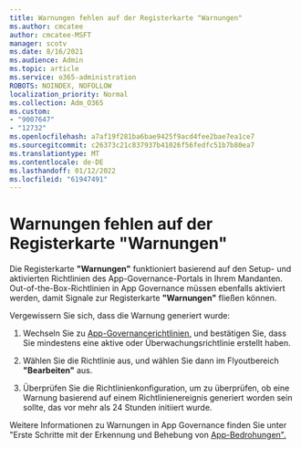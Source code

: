 ```yaml
---
title: Warnungen fehlen auf der Registerkarte "Warnungen"
ms.author: cmcatee
author: cmcatee-MSFT
manager: scotv
ms.date: 8/16/2021
ms.audience: Admin
ms.topic: article
ms.service: o365-administration
ROBOTS: NOINDEX, NOFOLLOW
localization_priority: Normal
ms.collection: Adm_O365
ms.custom:
- "9007647"
- "12732"
ms.openlocfilehash: a7af19f281ba6bae9425f9acd4fee2bae7ea1ce7
ms.sourcegitcommit: c26373c21c837937b41026f56fedfc51b7b80ea7
ms.translationtype: MT
ms.contentlocale: de-DE
ms.lasthandoff: 01/12/2022
ms.locfileid: "61947491"
---
```

# <a name="alerts-missing-from-alerts-tab"></a>Warnungen fehlen auf der Registerkarte "Warnungen"

Die Registerkarte **"Warnungen"** funktioniert basierend auf den Setup- und aktivierten Richtlinien des App-Governance-Portals in Ihrem Mandanten. Out-of-the-Box-Richtlinien in App Governance müssen ebenfalls aktiviert werden, damit Signale zur Registerkarte **"Warnungen"** fließen können. 

Vergewissern Sie sich, dass die Warnung generiert wurde:

1. Wechseln Sie zu [App-Governancerichtlinien,](https://compliance.microsoft.com/m365appprotection?viewid=policies) und bestätigen Sie, dass Sie mindestens eine aktive oder Überwachungsrichtlinie erstellt haben.

1. Wählen Sie die Richtlinie aus, und wählen Sie dann im Flyoutbereich **"Bearbeiten"** aus. 

1. Überprüfen Sie die Richtlinienkonfiguration, um zu überprüfen, ob eine Warnung basierend auf einem Richtlinienereignis generiert worden sein sollte, das vor mehr als 24 Stunden initiiert wurde.

Weitere Informationen zu Warnungen in App Governance finden Sie unter "Erste Schritte mit der Erkennung und Behebung von [App-Bedrohungen".](https://docs.microsoft.com/microsoft-365/compliance/app-governance-detect-remediate-get-started)